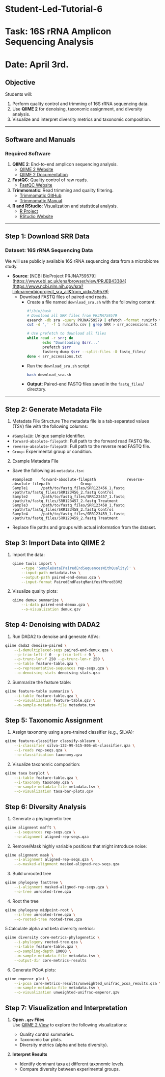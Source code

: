 # Student-Led-Tutorial-6
# Task: 16S rRNA Amplicon Sequencing Analysis
# Date: April 3rd.

## **Objective**
Students will:
1. Perform quality control and trimming of 16S rRNA sequencing data.
2. Use **QIIME 2** for denoising, taxonomic assignment, and diversity analysis.
3. Visualize and interpret diversity metrics and taxonomic composition.

---

## **Software and Manuals**
### **Required Software**
1. **QIIME 2**: End-to-end amplicon sequencing analysis.
   - [QIIME 2 Website](https://qiime2.org/)
   - [QIIME 2 Documentation](https://docs.qiime2.org/)
2. **FastQC**: Quality control of raw reads.
   - [FastQC Website](https://www.bioinformatics.babraham.ac.uk/projects/fastqc/)
3. **Trimmomatic**: Read trimming and quality filtering.
   - [Trimmomatic GitHub](http://www.usadellab.org/cms/?page=trimmomatic)
   - [Trimmomatic Manual](http://www.usadellab.org/cms/uploads/supplementary/TrimmomaticManual_v0.39.pdf)
4. **R and RStudio**: Visualization and statistical analysis.
   - [R Project](https://www.r-project.org/)
   - [RStudio Website](https://posit.co/downloads/)

---

## **Step 1: Download SRR Data**
### Dataset: 16S rRNA Sequencing Data
We will use publicly available 16S rRNA sequencing data from a microbiome study.  
- **Source**: [NCBI BioProject PRJNA759579](https://www.ebi.ac.uk/ena/browser/view/PRJEB43384](https://www.ncbi.nlm.nih.gov/sra?linkname=bioproject_sra_all&from_uid=759579)  
  - Download FASTQ files of paired-end reads.
    -  Create a file named `download_sra.sh` with the following content:
       ```bash
       #!/bin/bash
       # Download all SRR files from PRJNA759579
       esearch -db sra -query PRJNA759579 | efetch -format runinfo > runinfo.csv
       cut -d ',' -f 1 runinfo.csv | grep SRR > srr_accessions.txt

       # Use prefetch to download all files
       while read -r srr; do
              echo "Downloading $srr..."
              prefetch $srr
              fasterq-dump $srr --split-files -O fastq_files/
       done < srr_accessions.txt
        ```
    -  Run the `download_sra.sh` script
        ```bash
        bash download_sra.sh
      -  **Output**: Paired-end FASTQ files saved in the `fastq_files`/ directory.
---
## **Step 2: Generate Metadata File**
1. Metadata File Structure
The metadata file is a tab-separated values (TSV) file with the following columns:
- `#SampleID`: Unique sample identifier.
- `forward-absolute-filepath`: Full path to the forward read FASTQ file.
- `reverse-absolute-filepath`: Full path to the reverse read FASTQ file.
- `Group`: Experimental group or condition.
2. Example Metadata File
- Save the following as `metadata.tsv`:
  ``` Text
  #SampleID    forward-absolute-filepath              reverse-absolute-filepath              Group
  Sample1      /path/to/fastq_files/SRR123456_1.fastq /path/to/fastq_files/SRR123456_2.fastq Control
  Sample2      /path/to/fastq_files/SRR123457_1.fastq /path/to/fastq_files/SRR123457_2.fastq Treatment
  Sample3      /path/to/fastq_files/SRR123458_1.fastq /path/to/fastq_files/SRR123458_2.fastq Control
  Sample4      /path/to/fastq_files/SRR123459_1.fastq /path/to/fastq_files/SRR123459_2.fastq Treatment
- Replace file paths and groups with actual information from the dataset.
## **Step 3: Import Data into QIIME 2**
1. Import the data:
    ```bash
    qiime tools import \
        --type 'SampleData[PairedEndSequencesWithQuality]' \
        --input-path metadata.tsv \
        --output-path paired-end-demux.qza \
        --input-format PairedEndFastqManifestPhred33V2
2. Visualize quality plots:
    ```bash
    qiime demux summarize \
        --i-data paired-end-demux.qza \
        --o-visualization demux.qzv
## **Step 4: Denoising with DADA2**
1. Run DADA2 to denoise and generate ASVs:
```bash
qiime dada2 denoise-paired \
    --i-demultiplexed-seqs paired-end-demux.qza \
    --p-trim-left-f 0 --p-trim-left-r 0 \
    --p-trunc-len-f 250 --p-trunc-len-r 250 \
    --o-table feature-table.qza \
    --o-representative-sequences rep-seqs.qza \
    --o-denoising-stats denoising-stats.qza
```
2. Summarize the feature table:
```bash
qiime feature-table summarize \
    --i-table feature-table.qza \
    --o-visualization feature-table.qzv \
    --m-sample-metadata-file metadata.tsv
```
## **Step 5: Taxonomic Assignment**
1. Assign taxonomy using a pre-trained classifier (e.g., SILVA):
```bash
qiime feature-classifier classify-sklearn \
    --i-classifier silva-132-99-515-806-nb-classifier.qza \
    --i-reads rep-seqs.qza \
    --o-classification taxonomy.qza
```
2. Visualize taxonomic composition:
```bash
qiime taxa barplot \
    --i-table feature-table.qza \
    --i-taxonomy taxonomy.qza \
    --m-sample-metadata-file metadata.tsv \
    --o-visualization taxa-bar-plots.qzv
```
## **Step 6: Diversity Analysis**
1. Generate a phylogenetic tree
```bash
qiime alignment mafft \
    --i-sequences rep-seqs.qza \
    --o-alignment aligned-rep-seqs.qza
```
2. Remove/Mask highly variable positions that might introduce noise:
```bash
qiime alignment mask \
    --i-alignment aligned-rep-seqs.qza \
    --o-masked-alignment masked-aligned-rep-seqs.qza
```
3. Build unrooted tree
```bash
qiime phylogeny fasttree \
    --i-alignment masked-aligned-rep-seqs.qza \
    --o-tree unrooted-tree.qza
```
4. Root the tree
```bash
qiime phylogeny midpoint-root \
    --i-tree unrooted-tree.qza \
    --o-rooted-tree rooted-tree.qza
```
5.Calculate alpha and beta diversity metrics:
```bash
qiime diversity core-metrics-phylogenetic \
    --i-phylogeny rooted-tree.qza \
    --i-table feature-table.qza \
    --p-sampling-depth 10000 \
    --m-sample-metadata-file metadata.tsv \
    --output-dir core-metrics-results
```
6. Generate PCoA plots:
```bash
qiime emperor plot \
    --i-pcoa core-metrics-results/unweighted_unifrac_pcoa_results.qza \
    --m-sample-metadata-file metadata.tsv \
    --o-visualization unweighted-unifrac-emperor.qzv
```
## **Step 7: Visualization and Interpretation**

1. **Open `.qzv` Files**  
   Use [QIIME 2 View](https://view.qiime2.org) to explore the following visualizations:
   - Quality control summaries.
   - Taxonomic bar plots.
   - Diversity metrics (alpha and beta diversity).

2. **Interpret Results**  
   - Identify dominant taxa at different taxonomic levels.
   - Compare diversity between experimental groups.

